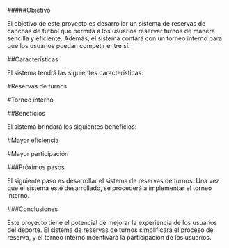 #####Objetivo

El objetivo de este proyecto es desarrollar un sistema de reservas de canchas de fútbol que permita a los usuarios reservar turnos de manera sencilla y eficiente. Además, el sistema contará con un torneo interno para que los usuarios puedan competir entre sí.

##Características

El sistema tendrá las siguientes características:

#Reservas de turnos

#Torneo interno

##Beneficios

El sistema brindará los siguientes beneficios:

#Mayor eficiencia

#Mayor participación

###Próximos pasos

El siguiente paso es desarrollar el sistema de reservas de turnos. Una vez que el sistema esté desarrollado, se procederá a implementar el torneo interno.

###Conclusiones

Este proyecto tiene el potencial de mejorar la experiencia de los usuarios del deporte. El sistema de reservas de turnos simplificará el proceso de reserva, y el torneo interno incentivará la participación de los usuarios.